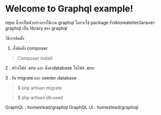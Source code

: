 Welcome to Graphql example!
===================

repo นี้จะเป็นตัวอย่างการใช้งาน graphql โดยจะใช้ package Folkloreatelier/laravel-graphql เป็น library ของ graphql 

วิธีการติดตั้ง 

 1. สั่งติดตั่ง composer 

>Composer install
 
2 . สร้างไฟล์ .env และ ตั่งค่าdatabase ในไฟล์ .env
 
3 . รัน migrate และ seeder  database
 
>$ php artisan migrate

>$ php artisan db:seed

GraphQL : homestead/graphql 
GraphQL Ui : homestead/graphiql 

 

